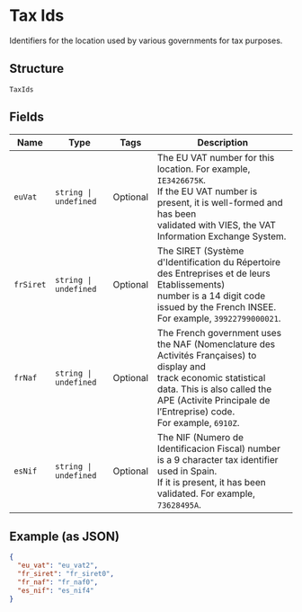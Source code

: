 
# Tax Ids

Identifiers for the location used by various governments for tax purposes.

## Structure

`TaxIds`

## Fields

| Name | Type | Tags | Description |
|  --- | --- | --- | --- |
| `euVat` | `string \| undefined` | Optional | The EU VAT number for this location. For example, `IE3426675K`.<br>If the EU VAT number is present, it is well-formed and has been<br>validated with VIES, the VAT Information Exchange System. |
| `frSiret` | `string \| undefined` | Optional | The SIRET (Système d'Identification du Répertoire des Entreprises et de leurs Etablissements)<br>number is a 14 digit code issued by the French INSEE. For example, `39922799000021`. |
| `frNaf` | `string \| undefined` | Optional | The French government uses the NAF (Nomenclature des Activités Françaises) to display and<br>track economic statistical data. This is also called the APE (Activite Principale de l’Entreprise) code.<br>For example, `6910Z`. |
| `esNif` | `string \| undefined` | Optional | The NIF (Numero de Identificacion Fiscal) number is a 9 character tax identifier used in Spain.<br>If it is present, it has been validated. For example, `73628495A`. |

## Example (as JSON)

```json
{
  "eu_vat": "eu_vat2",
  "fr_siret": "fr_siret0",
  "fr_naf": "fr_naf0",
  "es_nif": "es_nif4"
}
```

